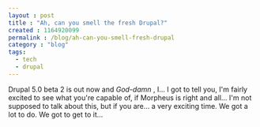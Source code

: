 ```yaml
---
layout : post
title : "Ah, can you smell the fresh Drupal?"
created : 1164920099
permalink : /blog/ah-can-you-smell-fresh-drupal
category : "blog"
tags:
  - tech
  - drupal
---
```

Drupal 5.0 beta 2 is out now and <em>God-damn</em> , I... I got to tell you, I'm fairly excited to see what you're capable of, if Morpheus is right and all... I'm not supposed to talk about this, but if you are... a very exciting time. We got a lot to do. We got to get to it...
